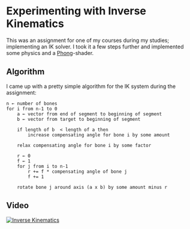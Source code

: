# Experimenting with Inverse Kinematics

This was an assignment for one of my courses during my studies; implementing an IK solver. I took it a few steps further and implemented some physics and a [Phong](https://en.wikipedia.org/wiki/Phong_shading)-shader.

## Algorithm

I came up with a pretty simple algorithm for the IK system during the assignment:

```
n ← number of bones
for i from n-1 to 0
    a ← vector from end of segment to beginning of segment
    b ← vector from target to beginning of segment
    
    if length of b  < length of a then
        increase compensating angle for bone i by some amount
        
    relax compensating angle for bone i by some factor
    
    r ← 0
    f ← 1
    for j from i to n-1
        r += f * compensating angle of bone j
        f += 1
        
    rotate bone j around axis (a x b) by some amount minus r
```

## Video

[![Inverse Kinematics](https://img.youtube.com/vi/1UKI7Xcm4Ow/0.jpg)](https://youtu.be/1UKI7Xcm4Ow)
